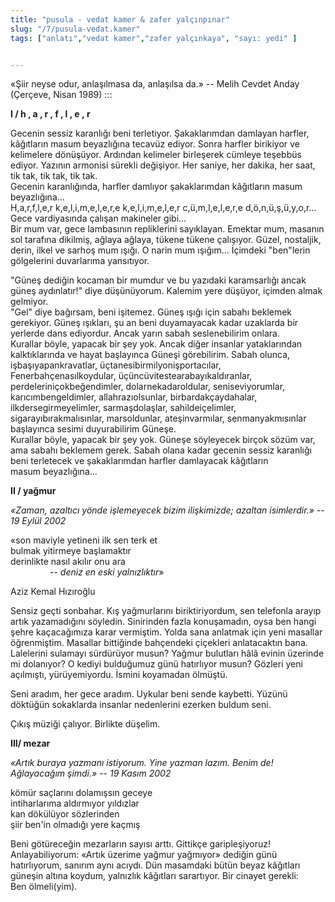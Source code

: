 ```yaml
---
title: "pusula - vedat kamer & zafer yalçınpınar"
slug: "/7/pusula-vedat.kamer"
tags: ["anlatı","vedat kamer","zafer yalçınkaya", "sayı: yedi" ]


---
```

«Şiir neyse odur, anlaşılmasa da, anlaşılsa da.» -- Melih Cevdet Anday
(Çerçeve, Nisan 1989)
:::

**I / h , a , r , f , l , e , r**

Gecenin sessiz karanlığı beni terletiyor. Şakaklarımdan damlayan
harfler, kâğıtların masum beyazlığına tecavüz ediyor. Sonra harfler
birikiyor ve kelimelere dönüşüyor. Ardından kelimeler birleşerek cümleye
teşebbüs ediyor. Yazının armonisi sürekli değişiyor. Her saniye, her
dakika, her saat, tik tak, tik tak, tik tak.\
Gecenin karanlığında, harfler damlıyor şakaklarımdan kâğıtların masum
beyazlığına...\
H,a,r,f,l,e,r k,e,l,i,m,e,l,e,r,e k,e,l,i,m,e,l,e,r c,ü,m,l,e,l,e,r,e
d,ö,n,ü,ş,ü,y,o,r...\
Gece vardiyasında çalışan makineler gibi...\
Bir mum var, gece lambasının repliklerini sayıklayan. Emektar mum,
masanın sol tarafına dikilmiş, ağlaya ağlaya, tükene tükene çalışıyor.
Güzel, nostaljik, derin, ilkel ve sarhoş mum ışığı. O narin mum
ışığım... İçimdeki "ben"lerin gölgelerini duvarlarıma yansıtıyor.

"Güneş dediğin kocaman bir mumdur ve bu yazıdaki karamsarlığı ancak
güneş aydınlatır!" diye düşünüyorum. Kalemim yere düşüyor, içimden almak
gelmiyor.\
"Gel" diye bağırsam, beni işitemez. Güneş ışığı için sabahı beklemek
gerekiyor. Güneş ışıkları, şu an beni duyamayacak kadar uzaklarda bir
yerlerde dans ediyordur. Ancak yarın sabah seslenebilirim onlara.\
Kurallar böyle, yapacak bir şey yok. Ancak diğer insanlar yataklarından
kalktıklarında ve hayat başlayınca Güneşi görebilirim. Sabah olunca,
işbaşıyapankravatlar, üçtanesibirmilyonişportacılar,
Fenerbahçenasılkoydular, üçüncüvitestearabayıkaldıranlar,
perdeleriniçokbeğendimler, dolarnekadaroldular, seniseviyorumlar,
karıcımbengeldimler, allahrazıolsunlar, birbardakçaydahalar,
ilkdersegirmeyelimler, sarmaşdolaşlar, sahildeiçelimler,
sigarayıbırakmalısınlar, marsoldunlar, ateşinvarmılar, senmanyakmısınlar
başlayınca sesimi duyurabilirim Güneşe.\
Kurallar böyle, yapacak bir şey yok. Güneşe söyleyecek birçok sözüm var,
ama sabahı beklemem gerek. Sabah olana kadar gecenin sessiz karanlığı
beni terletecek ve şakaklarımdan harfler damlayacak kâğıtların
masum beyazlığına...

**II / yağmur**

*«Zaman, azaltıcı yönde işlemeyecek bizim ilişkimizde; azaltan
isimlerdir.» -- 19 Eylül 2002*

«son maviyle yetineni ilk sen terk et\
bulmak yitirmeye başlamaktır\
derinlikte nasıl akılır onu ara\
                -- *deniz en eski yalnızlıktır*»

Aziz Kemal Hızıroğlu

Sensiz geçti sonbahar. Kış yağmurlarını biriktiriyordum, sen telefonla
arayıp artık yazamadığını söyledin. Sinirinden fazla konuşamadın, oysa
ben hangi şehre kaçacağımıza karar vermiştim. Yolda sana anlatmak için
yeni masallar öğrenmiştim. Masallar bittiğinde bahçendeki çiçekleri
anlatacaktın bana. Lalelerini sulamayı sürdürüyor musun? Yağmur
bulutları hâlâ evinin üzerinde mi dolanıyor? O kediyi bulduğumuz günü
hatırlıyor musun? Gözleri yeni açılmıştı, yürüyemiyordu. İsmini
koyamadan ölmüştü.

Seni aradım, her gece aradım. Uykular beni sende kaybetti. Yüzünü
döktüğün sokaklarda insanlar nedenlerini ezerken buldum seni.

Çıkış müziği çalıyor. Birlikte düşelim.

**III/ mezar**

*«Artık buraya yazmanı istiyorum. Yine yazman lazım. Benim de!
Ağlayacağım şimdi.» -- 19 Kasım 2002*

kömür saçlarını dolamışsın geceye\
intiharlarıma aldırmıyor yıldızlar\
kan dökülüyor sözlerinden\
şiir ben'in olmadığı yere kaçmış

Beni götüreceğin mezarların sayısı arttı. Gittikçe garipleşiyoruz!
Anlayabiliyorum: «Artık üzerime yağmur yağmıyor» dediğin günü
hatırlıyorum, sanırım aynı acıydı. Dün masamdaki bütün beyaz kâğıtları
güneşin altına koydum, yalnızlık kâğıtları sarartıyor. Bir cinayet
gerekli: Ben ölmeli(yim).
